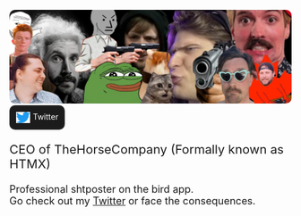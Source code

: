 <style>
  #twitter-link {
    background-color: #1c1c1c;
    display: flex;
    gap: 5px;
    width: fit-content;
    padding: 10px;
    border-radius: 10px;
    text-decoration: none;
    border: 2px #272727 solid;
    color: white;
    transition-duration: 150ms;
    outline-color: #212121;

    &:hover {
      background-color: #212121;
    }
  }
</style>

<img
  src="./images/banner.jpeg"
  id="banner"
  style="border-radius: 10px"
/>
<a
  target="_blank"
  rel="noopener noreferrer"
  href="https://twitter.com/DevSiriTweets"
  id="twitter-link"
  aria-label="Dev-Siri (@DevSiriTweets) on Twitter">
  <img
    src="./images/twitter-logo.webp"
    height="20"
    width="25"
  />
  Twitter
</a>
<p style="font-size: 22px;">CEO of TheHorseCompany (Formally known as HTMX)</p>
<p style="font-size: 18px;">
  Professional shtposter on the bird app. <br />
  Go check out my
  <a target="_blank" rel="noopener noreferrer" href="https://twitter.com/DevSiriTweets">Twitter</a>
  or face the consequences.
</p>